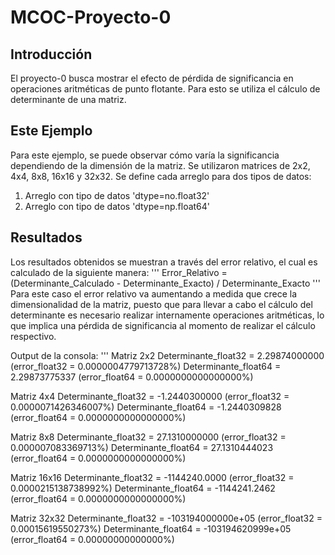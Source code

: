 # MCOC-Proyecto-0
## Introducción
El proyecto-0 busca mostrar el efecto de pérdida de significancia en operaciones aritméticas de punto flotante. Para esto se utiliza el cálculo de determinante de una matriz.
## Este Ejemplo
Para este ejemplo, se puede observar cómo varía la significancia dependiendo de la dimensión de la matriz. Se utilizaron matrices de 2x2, 4x4, 8x8, 16x16 y 32x32.
Se define cada arreglo para dos tipos de datos:
1. Arreglo con tipo de datos 'dtype=no.float32'
2. Arreglo con tipo de datos 'dtype=np.float64'
## Resultados
Los resultados obtenidos se muestran a través del error relativo, el cual es calculado de la siguiente manera:
'''
Error_Relativo = (Determinante_Calculado - Determinante_Exacto) / Determinante_Exacto
'''
Para este caso el error relativo va aumentando a medida que crece la dimensionalidad de la matriz, puesto que para llevar a cabo el cálculo del determinante es necesario realizar internamente operaciones aritméticas, lo que implica una pérdida de significancia al momento de realizar el cálculo respectivo.

Output de la consola:
'''
Matriz 2x2
  Determinante_float32 = 2.29874000000   (error_float32 = 0.0000004779713728%)
  Determinante_float64 = 2.29873775337   (error_float64 = 0.0000000000000000%)
  
Matriz 4x4
  Determinante_float32 = -1.2440300000   (error_float32 = 0.0000071426346007%)
  Determinante_float64 = -1.2440309828   (error_float64 = 0.0000000000000000%)

Matriz 8x8
  Determinante_float32 = 27.1310000000   (error_float32 = 0.000007083369713%)
  Determinante_float64 = 27.1310444023   (error_float64 = 0.0000000000000000%)
  
Matriz 16x16
  Determinante_float32 = -1144240.0000   (error_float32 = 0.0000215138738992%)
  Determinante_float64 = -1144241.2462   (error_float64 = 0.0000000000000000%)
  
Matriz 32x32
  Determinante_float32 = -103194000000e+05   (error_float32 = 0.00015619550273%)
  Determinante_float64 = -103194620999e+05   (error_float64 = 0.00000000000000%)
